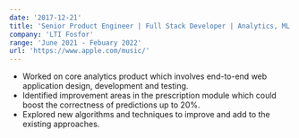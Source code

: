 ```yaml
---
date: '2017-12-21'
title: 'Senior Product Engineer | Full Stack Developer | Analytics, ML'
company: 'LTI Fosfor'
range: 'June 2021 - Febuary 2022'
url: 'https://www.apple.com/music/'
---
```


- Worked on core analytics product which involves end-to-end web application design, development and testing.
- Identified improvement areas in the prescription module which could boost the correctness of predictions up to 20%.
- Explored new algorithms and techniques to improve and add to the existing approaches.
